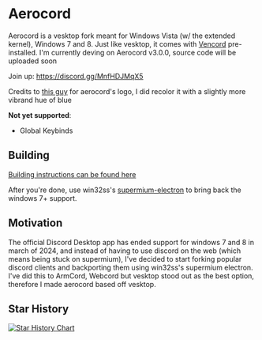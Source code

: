 # Aerocord

Aerocord is a vesktop fork meant for Windows Vista (w/ the extended kernel), Windows 7 and 8. Just like vesktop, it comes with [Vencord](https://github.com/Vendicated/Vencord) pre-installed.
I'm currently deving on Aerocord v3.0.0, source code will be uploaded soon

Join up: https://discord.gg/MnfHDJMqX5

Credits to [this guy](https://www.deviantart.com/miltonator/art/Discord-Icon-for-Windows-and-MacOS-Skeuomorphism-876399496) for aerocord's logo, I did recolor it with a slightly more vibrand hue of blue

**Not yet supported**:

-   Global Keybinds

## Building
[Building instructions can be found here](https://github.com/AiekDev/aerocord/blob/main/Building.md)

After you're done, use win32ss's [supermium-electron](https://github.com/win32ss/supermium-electron/releases) to bring back the windows 7+ support.

## Motivation

The official Discord Desktop app has ended support for windows 7 and 8 in march of 2024, and instead of having to use discord on the web (which means being stuck on supermium), I've decided to start forking popular discord clients and backporting them using win32ss's supermium electron. I've did this to ArmCord, Webcord but vesktop stood out as the best option, therefore I made aerocord based off vesktop.

## Star History

<a href="https://star-history.com/#AiekDev/aerocord&Timeline">
  <picture>
    <source media="(prefers-color-scheme: dark)" srcset="https://api.star-history.com/svg?repos=AiekDev/aerocord&type=Timeline&theme=dark" />
    <source media="(prefers-color-scheme: light)" srcset="https://api.star-history.com/svg?repos=AiekDev/aerocord&type=Timeline" />
    <img alt="Star History Chart" src="https://api.star-history.com/svg?repos=Vendicated/Vencord&type=Timeline" />
  </picture>
</a>
